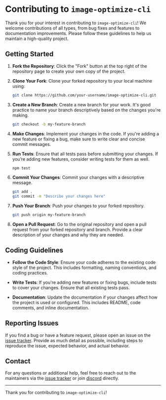 # Contributing to `image-optimize-cli`

Thank you for your interest in contributing to `image-optimize-cli`! We welcome contributions of all types, from bug fixes and features to documentation improvements. Please follow these guidelines to help us maintain a high-quality project.

## Getting Started

1. **Fork the Repository**: Click the "Fork" button at the top right of the repository page to create your own copy of the project.

2. **Clone Your Fork**: Clone your forked repository to your local machine using:
   ```sh
   git clone https://github.com/your-username/image-optimize-cli.git
   ```

3. **Create a New Branch**: Create a new branch for your work. It's good practice to name your branch descriptively based on the changes you're making.
   ```sh
   git checkout -b my-feature-branch
   ```

4. **Make Changes**: Implement your changes in the code. If you're adding a new feature or fixing a bug, make sure to write clear and concise commit messages.

5. **Run Tests**: Ensure that all tests pass before submitting your changes. If you’re adding new features, consider writing tests for them as well.
   ```sh
   npm test
   ```

6. **Commit Your Changes**: Commit your changes with a descriptive message.
   ```sh
   git add .
   git commit -m "Describe your changes here"
   ```

7. **Push Your Branch**: Push your changes to your forked repository.
   ```sh
   git push origin my-feature-branch
   ```

8. **Open a Pull Request**: Go to the original repository and open a pull request from your forked repository and branch. Provide a clear description of your changes and why they are needed.

## Coding Guidelines

- **Follow the Code Style**: Ensure your code adheres to the existing code style of the project. This includes formatting, naming conventions, and coding practices.

- **Write Tests**: If you're adding new features or fixing bugs, include tests to cover your changes. Ensure that all existing tests pass.

- **Documentation**: Update the documentation if your changes affect how the project is used or configured. This includes README, code comments, and inline documentation.

## Reporting Issues

If you find a bug or have a feature request, please open an issue on the [issue tracker](https://github.com/muhammad-fiaz/image-optimize-cli/issues). Provide as much detail as possible, including steps to reproduce the issue, expected behavior, and actual behavior.

## Contact

For any questions or additional help, feel free to reach out to the maintainers via the [issue tracker](https://github.com/muhammad-fiaz/image-optimize-cli/issues) or join [discord](https://discord.com/invite/pMw7nfBzXz) directly.

---

Thank you for contributing to `image-optimize-cli`!

